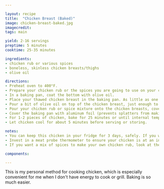 ```yaml
---

layout: recipe
title:  "Chicken Breast (Baked)"
image: chicken-breast-baked.jpg
imagecredit: 
tags: main

yield: 2-16 servings
preptime: 5 minutes
cooktime: 25-35 minutes

ingredients:
- chicken rub or various spices
- boneless, skinless chicken breasts/thighs
- olive oil

directions:
- Preheat oven to 400°F.
- Prepare your chicken rub or the spices you are going to use on your chicken breast to season it.
- In a baking pan, coat the bottom with olive oil.
- Place your thawed chicken breast in the baking pan. As little as one piece, as much as filling the whole pan.
- Pour a bit of olive oil on top of the chicken breast, just enough to hold onto the rub or spices.
- Pour your chicken rub or spice mixture onto the chicken breasts, covering the whole top side (don't season lightly, use plenty).
- Cover the baking pan with aluminum foil (prevents splatters from making your oven dirty).
- For 1-2 pieces of chicken, bake for 25 minutes or until internal temperature is 165°F. For a filled pan of chicken, bake for 35 minutes or until internal temperature is 165°F.
- Let chicken cool for about 5 minutes before serving or storing.

notes: 
- You can keep this chicken in your fridge for 3 days, safely. If you want to push it, you can go for 5 days. I have done that just fine.
- Invest in a meat probe thermometer to ensure your chicken is at an internal temperature is 165°F. I cannot overstate how important it is to cook chicken all the way through to prevent food poisoning. You can go above this temperature, but be careful not to burn the chicken!
- If you want a mix of spices to make your own chicken rub, look at the [Chicken Breast (Air Fryer)](chicken-breast-air-fryer) recipe for a mix!

components:

---
```


This is my personal method for cooking chicken, which is especially convenient for me when I don't have energy to cook or grill. Baking is so much easier.
